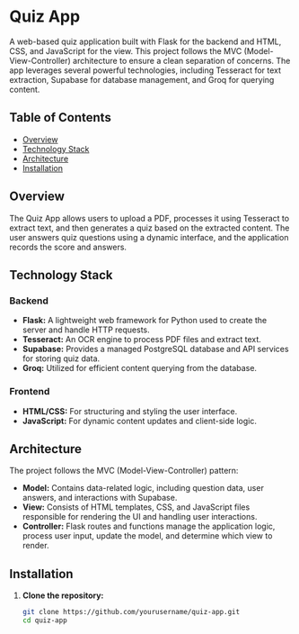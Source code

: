 # Quiz App

A web-based quiz application built with Flask for the backend and HTML, CSS, and JavaScript for the view. This project follows the MVC (Model-View-Controller) architecture to ensure a clean separation of concerns. The app leverages several powerful technologies, including Tesseract for text extraction, Supabase for database management, and Groq for querying content.

## Table of Contents

- [Overview](#overview)
- [Technology Stack](#technology-stack)
- [Architecture](#architecture)
- [Installation](#installation)

## Overview

The Quiz App allows users to upload a PDF, processes it using Tesseract to extract text, and then generates a quiz based on the extracted content. The user answers quiz questions using a dynamic interface, and the application records the score and answers.

## Technology Stack

### Backend
- **Flask:** A lightweight web framework for Python used to create the server and handle HTTP requests.
- **Tesseract:** An OCR engine to process PDF files and extract text.
- **Supabase:** Provides a managed PostgreSQL database and API services for storing quiz data.
- **Groq:** Utilized for efficient content querying from the database.

### Frontend
- **HTML/CSS:** For structuring and styling the user interface.
- **JavaScript:** For dynamic content updates and client-side logic.

## Architecture

The project follows the MVC (Model-View-Controller) pattern:

- **Model:** Contains data-related logic, including question data, user answers, and interactions with Supabase.
- **View:** Consists of HTML templates, CSS, and JavaScript files responsible for rendering the UI and handling user interactions.
- **Controller:** Flask routes and functions manage the application logic, process user input, update the model, and determine which view to render.

## Installation

1. **Clone the repository:**

   ```bash
   git clone https://github.com/yourusername/quiz-app.git
   cd quiz-app
